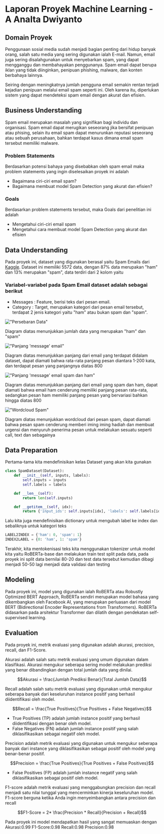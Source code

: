 # Laporan Proyek Machine Learning - A Analta Dwiyanto

## Domain Proyek

Penggunaan sosial media sudah menjadi bagian penting dari hidup banyak orang, salah satu media yang sering digunakan ialah E-mail. Namun, email juga sering disalahgunakan untuk menyebarkan spam, yang dapat mengganggu dan membahayakan penggunanya. Spam email dapat berupa iklan yang tidak diinginkan, penipuan phishing, malware, dan konten berbahaya lainnya.

Seiring dengan meningkatnya jumlah pengguna email semakin rentan terjadi kejadian penipuan melalui email spam seperti ini. Oleh karena itu, diperlukan sistem yang dapat mendeteksi spam email dengan akurat dan efisien.

## Business Understanding

Spam email merupakan masalah yang signifikan bagi individu dan organisasi. Spam email dapat merugikan seseorang jika bersifat penipuan atau phising, selain itu email spam dapat menurunkan reputasi seseorang atau sebuah perusahaan, bahkan terdapat kasus dimana email spam tersebut memiliki malware.

### Problem Statements

Berdasarkan potensi bahaya yang disebabkan oleh spam email maka problem statements yang ingin diselesaikan proyek ini adalah

- Bagaimana ciri-ciri email spam?
- Bagaimana membuat model Spam Detection yang akurat dan efisien?

### Goals

Berdasarkan problem statements tersebut, maka Goals dari penelitian ini adalah

- Mengetahui ciri-ciri email spam
- Mengetahui cara membuat model Spam Detection yang akurat dan efisien

## Data Understanding

Pada proyek ini, dataset yang digunakan berasal yaitu Spam Emails dari [Kaggle](https://www.kaggle.com/datasets/abdallahwagih/spam-emails). Dataset ini memiliki 5572 data, dengan 87% data merupakan "ham" dan 13% merupakan "spam", data terdiri dari 2 kolom yaitu

### Variabel-variabel pada Spam Email dataset adalah sebagai berikut

- Messages : Feature, berisi teks dari pesan email.
- Category : Target, merupakan kategori dari pesan email tersebut, terdapat 2 jenis kategori yaitu "ham" atau bukan spam dan "spam".

!["Persebaran Data"](images/download.png)

Diagram diatas menunjukkan jumlah data yang merupakan "ham" dan "spam"

!["Panjang 'message' email"](images/download%20(1).png)

Diagram diatas menunjukkan panjang dari email yang terdapat didalam dataset, dapat diamati bahwa rata-rata panjang pesan diantara 1-200 kata, dan terdapat pesan yang panjangnya diatas 800

!["Panjang 'message' email spam dan ham"](images/download%20(2).png)

Diagram diatas menunjukkan panjang dari email yang spam dan ham, dapat diamati bahwa email ham cenderung memiliki panjang pesan rata-rata, sedangkan pesan ham memiliki panjang pesan yang bervariasi bahkan hingga diatas 800

!["Wordcloud Spam"](images/download%20(3).png)

Diagram diatas menunjukkan wordcloud dari pesan spam, dapat diamati bahwa pesan spam cenderung memberi iming iming hadiah dan membuat urgensi dan menyuruh penerima pesan untuk melakukan sesuatu seperti call, text dan sebagainya

## Data Preparation

Pertama-tama kita mendefinisikan kelas Dataset yang akan kita gunakan

```python
class SpamDataset(Dataset):
    def __init__(self, inputs, labels):
        self.inputs = inputs
        self.labels = labels

    def __len__(self):
        return len(self.inputs)

    def __getitem__(self, idx):
        return {'input_ids': self.inputs[idx], 'labels': self.labels[idx]}
```

Lalu kita juga mendefinisikan dictionary untuk mengubah label ke index dan sebaliknya untuk kategori teks

```python
LABEL2INDEX = {'ham': 0, 'spam': 1}
INDEX2LABEL = {0: 'ham', 1: 'spam'}
```

Terakhir, kita mentokenisasi teks kita menggunakan tokenizer untuk model kita yaitu RoBERTa-base dan melakukan train test split pada data, pada proyek ini split data bernilai 80-20 dan test data tersebut kemudian dibagi menjadi 50-50 lagi menjadi data validasi dan testing

## Modeling

Pada proyek ini, model yang digunakan ialah RoBERTa atau Robustly Optimized BERT Approach, RoBERTa sendiri merupakan model bahasa yang dikembangkan oleh Facebook AI, yang merupakan perluasan dari model BERT (Bidirectional Encoder Representations from Transformers). RoBERTa didasarkan pada arsitektur Transformer dan dilatih dengan pendekatan self-supervised learning.

## Evaluation

Pada proyek ini, metrik evaluasi yang digunakan adalah akurasi, precision, recall, dan F1-Score.

Akurasi adalah salah satu metrik evaluasi yang umum digunakan dalam klasifikasi. Akurasi mengukur seberapa sering model melakukan prediksi yang benar dibandingkan dengan total jumlah data yang dinilai.

$$Akurasi = \frac{Jumlah Prediksi Benar}{Total Jumlah Data}$$

Recall adalah salah satu metrik evaluasi yang digunakan untuk mengukur seberapa banyak dari keseluruhan instance positif yang berhasil diidentifikasi oleh model.

$$Recall = \frac{True Positives}{True Positives + False Negatives}$$

- True Positives (TP) adalah jumlah instance positif yang berhasil diidentifikasi dengan benar oleh model.
- False Negatives (FN) adalah jumlah instance positif yang salah diklasifikasikan sebagai negatif oleh model.

Precision adalah metrik evaluasi yang digunakan untuk mengukur seberapa banyak dari instance yang diklasifikasikan sebagai positif oleh model yang benar-benar positif.

$$Precision = \frac{True Positives}{True Positives + False Positives}$$

- False Positives (FP) adalah jumlah instance negatif yang salah diklasifikasikan sebagai positif oleh model.

F1-score adalah metrik evaluasi yang menggabungkan precision dan recall menjadi satu nilai tunggal yang mencerminkan kinerja keseluruhan model. F1-score berguna ketika Anda ingin menyeimbangkan antara precision dan recall

$$F1-Score = 2* \frac{Precision * Recall}{Precision + Recall}$$

Pada proyek ini model mendapatkan hasil yang sangat memuaskan dengan Akurasi:0.99 F1-Score:0.98 Recall:0.98 Precision:0.98
